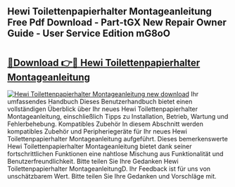 ## Hewi Toilettenpapierhalter Montageanleitung Free Pdf Download - Part-tGX New Repair Owner Guide - User Service Edition mG8oO

# <h2><a href="http://df6vqd.blite.top/?on=Hewi+Toilettenpapierhalter+Montageanleitung">🔗Download 👉🔴 Hewi Toilettenpapierhalter Montageanleitung</a></h2>

[![Hewi Toilettenpapierhalter Montageanleitung new download](https://i.imgur.com/lujVjoI.png)](http://df6vqd.blite.top/?on=Hewi+Toilettenpapierhalter+Montageanleitung)
Ihr umfassendes Handbuch Dieses Benutzerhandbuch bietet einen vollständigen Überblick über Ihr neues Hewi Toilettenpapierhalter Montageanleitung, einschließlich Tipps zu Installation, Betrieb, Wartung und Fehlerbehebung. Kompatibles Zubehör In diesem Abschnitt werden kompatibles Zubehör und Peripheriegeräte für Ihr neues Hewi Toilettenpapierhalter Montageanleitung aufgeführt. Dieses bemerkenswerte Hewi Toilettenpapierhalter Montageanleitung bietet dank seiner fortschrittlichen Funktionen eine nahtlose Mischung aus Funktionalität und Benutzerfreundlichkeit. Bitte teilen Sie Ihre Gedanken Hewi Toilettenpapierhalter MontageanleitungD. Ihr Feedback ist für uns von unschätzbarem Wert. Bitte teilen Sie Ihre Gedanken und Vorschläge mit.
